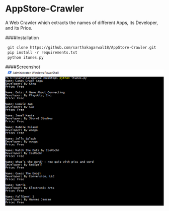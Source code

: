# AppStore-Crawler
A Web Crawler which extracts the names of different Apps, its Developer, and its Price.

####Installation
    
     git clone https://github.com/sarthakagarwal18/AppStore-Crawler.git
     pip install -r requirements.txt
     python itunes.py

####Screenshot
![](/Screenshot.png?raw=true)
